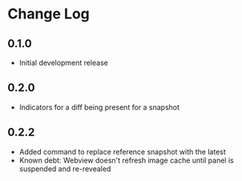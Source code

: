 # Change Log

## 0.1.0

- Initial development release

## 0.2.0

- Indicators for a diff being present for a snapshot

## 0.2.2

- Added command to replace reference snapshot with the latest
- Known debt: Webview doesn't refresh image cache until panel is suspended and re-revealed
